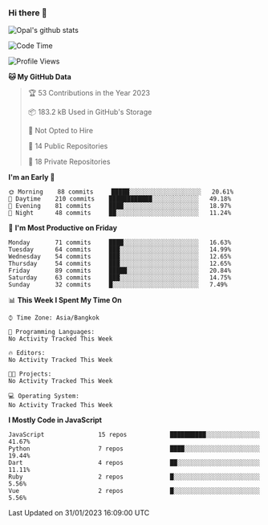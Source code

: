 ### Hi there 👋

![Opal's github stats](https://github-readme-stats.vercel.app/api?username=coolkidneversleep&count_private=true&show_icons=true&theme=radical)


<!--START_SECTION:waka-->
![Code Time](http://img.shields.io/badge/Code%20Time-64%20hrs%2038%20mins-blue)

![Profile Views](http://img.shields.io/badge/Profile%20Views-8-blue)

**🐱 My GitHub Data** 

> 🏆 53 Contributions in the Year 2023
 > 
> 📦 183.2 kB Used in GitHub's Storage 
 > 
> 🚫 Not Opted to Hire
 > 
> 📜 14 Public Repositories 
 > 
> 🔑 18 Private Repositories  
 > 
**I'm an Early 🐤** 

```text
🌞 Morning    88 commits     █████░░░░░░░░░░░░░░░░░░░░   20.61% 
🌆 Daytime    210 commits    ████████████░░░░░░░░░░░░░   49.18% 
🌃 Evening    81 commits     ████░░░░░░░░░░░░░░░░░░░░░   18.97% 
🌙 Night      48 commits     ██░░░░░░░░░░░░░░░░░░░░░░░   11.24%

```
📅 **I'm Most Productive on Friday** 

```text
Monday       71 commits     ████░░░░░░░░░░░░░░░░░░░░░   16.63% 
Tuesday      64 commits     ███░░░░░░░░░░░░░░░░░░░░░░   14.99% 
Wednesday    54 commits     ███░░░░░░░░░░░░░░░░░░░░░░   12.65% 
Thursday     54 commits     ███░░░░░░░░░░░░░░░░░░░░░░   12.65% 
Friday       89 commits     █████░░░░░░░░░░░░░░░░░░░░   20.84% 
Saturday     63 commits     ███░░░░░░░░░░░░░░░░░░░░░░   14.75% 
Sunday       32 commits     █░░░░░░░░░░░░░░░░░░░░░░░░   7.49%

```


📊 **This Week I Spent My Time On** 

```text
⌚︎ Time Zone: Asia/Bangkok

💬 Programming Languages: 
No Activity Tracked This Week

🔥 Editors: 
No Activity Tracked This Week

🐱‍💻 Projects: 
No Activity Tracked This Week

💻 Operating System: 
No Activity Tracked This Week

```

**I Mostly Code in JavaScript** 

```text
JavaScript               15 repos            ██████████░░░░░░░░░░░░░░░   41.67% 
Python                   7 repos             ████░░░░░░░░░░░░░░░░░░░░░   19.44% 
Dart                     4 repos             ██░░░░░░░░░░░░░░░░░░░░░░░   11.11% 
Ruby                     2 repos             █░░░░░░░░░░░░░░░░░░░░░░░░   5.56% 
Vue                      2 repos             █░░░░░░░░░░░░░░░░░░░░░░░░   5.56%

```



 Last Updated on 31/01/2023 16:09:00 UTC
<!--END_SECTION:waka-->
